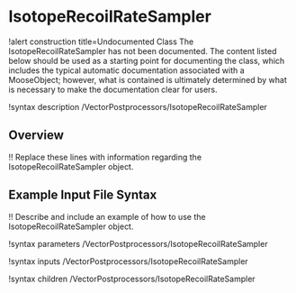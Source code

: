# IsotopeRecoilRateSampler

!alert construction title=Undocumented Class
The IsotopeRecoilRateSampler has not been documented. The content listed below should be used as a starting point for
documenting the class, which includes the typical automatic documentation associated with a
MooseObject; however, what is contained is ultimately determined by what is necessary to make the
documentation clear for users.

!syntax description /VectorPostprocessors/IsotopeRecoilRateSampler

## Overview

!! Replace these lines with information regarding the IsotopeRecoilRateSampler object.

## Example Input File Syntax

!! Describe and include an example of how to use the IsotopeRecoilRateSampler object.

!syntax parameters /VectorPostprocessors/IsotopeRecoilRateSampler

!syntax inputs /VectorPostprocessors/IsotopeRecoilRateSampler

!syntax children /VectorPostprocessors/IsotopeRecoilRateSampler

